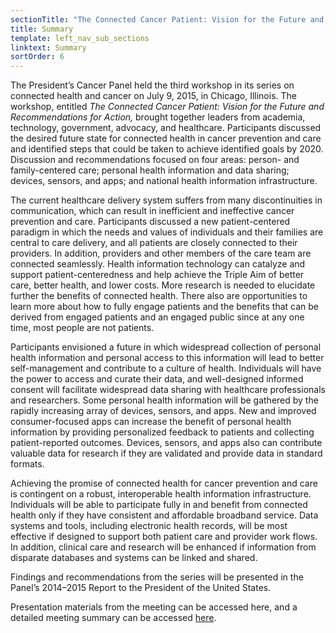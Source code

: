 ```yaml
---
sectionTitle: "The Connected Cancer Patient: Vision for the Future and Recommendations for Action"
title: Summary
template: left_nav_sub_sections
linktext: Summary
sortOrder: 6
---
```

The President’s Cancer Panel held the third workshop in its series on connected health and cancer on July 9, 2015, in Chicago, Illinois. The workshop, entitled <em>The Connected Cancer Patient: Vision for the Future and Recommendations for Action,</em> brought together leaders from academia, technology, government, advocacy, and healthcare. Participants discussed the desired future state for connected health in cancer prevention and care and identified steps that could be taken to achieve identified goals by 2020. Discussion and recommendations focused on four areas: person- and family-centered care; personal health information and data sharing; devices, sensors, and apps; and national health information infrastructure.

The current healthcare delivery system suffers from many discontinuities in communication, which can result in inefficient and ineffective cancer prevention and care. Participants discussed a new patient-centered paradigm in which the needs and values of individuals and their families are central to care delivery, and all patients are closely connected to their providers. In addition, providers and other members of the care team are connected seamlessly. Health information technology can catalyze and support patient-centeredness and help achieve the Triple Aim of better care, better health, and lower costs. More research is needed to elucidate further the benefits of connected health. There also are opportunities to learn more about how to fully engage patients and the benefits that can be derived from engaged patients and an engaged public since at any one time, most people are not patients.

Participants envisioned a future in which widespread collection of personal health information and personal access to this information will lead to better self-management and contribute to a culture of health. Individuals will have the power to access and curate their data, and well-designed informed consent will facilitate widespread data sharing with healthcare professionals and researchers. Some personal health information will be gathered by the rapidly increasing array of devices, sensors, and apps. New and improved consumer-focused apps can increase the benefit of personal health information by providing personalized feedback to patients and collecting patient-reported outcomes. Devices, sensors, and apps also can contribute valuable data for research if they are validated and provide data in standard formats.

Achieving the promise of connected health for cancer prevention and care is contingent on a robust, interoperable health information infrastructure. Individuals will be able to participate fully in and benefit from connected health only if they have consistent and affordable broadband service. Data systems and tools, including electronic health records, will be most effective if designed to support both patient care and provider work flows. In addition, clinical care and research will be enhanced if information from disparate databases and systems can be linked and shared.

Findings and recommendations from the series will be presented in the Panel’s 2014–2015 Report to the President of the United States.

Presentation materials from the meeting can be accessed here, and a detailed meeting summary can be accessed <a class="pdf-icon" href="http://deainfo.nci.nih.gov/advisory/pcp/pcp0715/index.htm">here</a>.